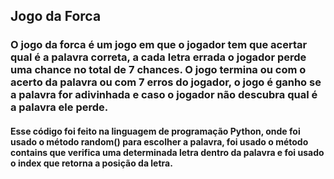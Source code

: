 ## Jogo da Forca
### O jogo da forca é um jogo em que o jogador tem que acertar qual é a palavra correta, a cada letra errada o jogador perde uma chance no total de 7 chances. O jogo termina ou com o acerto da palavra ou com 7 erros do jogador, o jogo é ganho se a palavra for adivinhada e caso o jogador não descubra qual é a palavra ele perde.
#### Esse código foi feito na linguagem de programação Python, onde foi usado o método random() para escolher a palavra, foi usado o método contains que verifica uma determinada letra dentro da palavra e foi usado o index que retorna a posição da letra.
